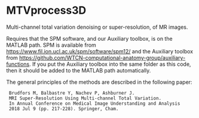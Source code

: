 # MTVprocess3D

Multi-channel total variation denoising or super-resolution, of MR images. 

Requires that the SPM software, and our Auxiliary toolbox, is on the MATLAB path. SPM is available from
https://www.fil.ion.ucl.ac.uk/spm/software/spm12/ and the Auxiliary toolbox from https://github.com/WTCN-computational-anatomy-group/auxiliary-functions. If you put the Auxiliary toolbox into the same folder as this code, then it should be added to the MATLAB path automatically.

The general principles of the methods are described in the following paper:

     Brudfors M, Balbastre Y, Nachev P, Ashburner J.
     MRI Super-Resolution Using Multi-channel Total Variation.
     In Annual Conference on Medical Image Understanding and Analysis
     2018 Jul 9 (pp. 217-228). Springer, Cham.

